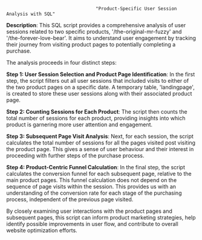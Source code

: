                                      "Product-Specific User Session Analysis with SQL"

**Description**: This SQL script provides a comprehensive analysis of user sessions related to two specific products, '/the-original-mr-fuzzy' and '/the-forever-love-bear'. It aims to understand user engagement by tracking their journey from visiting product pages to potentially completing a purchase.

The analysis proceeds in four distinct steps:

**Step 1: User Session Selection and Product Page Identification**: In the first step, the script filters out all user sessions that included visits to either of the two product pages on a specific date. A temporary table, 'landingpage', is created to store these user sessions along with their associated product page.

**Step 2: Counting Sessions for Each Product**: The script then counts the total number of sessions for each product, providing insights into which product is garnering more user attention and engagement.

**Step 3: Subsequent Page Visit Analysis**: Next, for each session, the script calculates the total number of sessions for all the pages visited post visiting the product page. This gives a sense of user behaviour and their interest in proceeding with further steps of the purchase process.

**Step 4: Product-Centric Funnel Calculation**: In the final step, the script calculates the conversion funnel for each subsequent page, relative to the main product pages. This funnel calculation does not depend on the sequence of page visits within the session. This provides us with an understanding of the conversion rate for each stage of the purchasing process, independent of the previous page visited.

By closely examining user interactions with the product pages and subsequent pages, this script can inform product marketing strategies, help identify possible improvements in user flow, and contribute to overall website optimization efforts.
